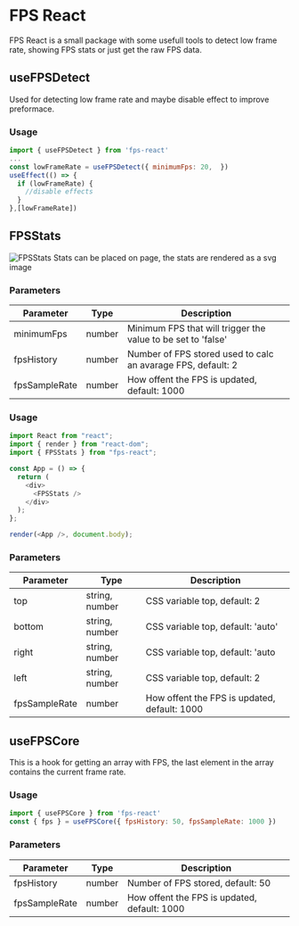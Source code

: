 # FPS React

FPS React is a small package with some usefull tools to detect low frame rate, showing FPS stats or just get the raw FPS data.


## useFPSDetect
Used for detecting low frame rate and maybe disable effect to improve preformace.
### Usage
```javascript
import { useFPSDetect } from 'fps-react'
...
const lowFrameRate = useFPSDetect({ minimumFps: 20,  })
useEffect(() => {
  if (lowFrameRate) {
    //disable effects
  }
},[lowFrameRate])

```

## FPSStats
![FPSStats](https://i.imgur.com/6ur4klV.png)
Stats can be placed on page, the stats are rendered as a svg image

### Parameters
| Parameter     | Type     | Description                                                        |
|---------------|----------|--------------------------------------------------------------------|
| minimumFps    | number   | Minimum FPS that will trigger the value to be set to 'false'       |
| fpsHistory    | number   | Number of FPS stored used to calc an avarage FPS, default: 2       |
| fpsSampleRate | number   | How offent the FPS is updated, default: 1000                       |

### Usage

```javascript
import React from "react";
import { render } from "react-dom";
import { FPSStats } from "fps-react";

const App = () => {
  return (
    <div>
      <FPSStats />
    </div>
  );
};

render(<App />, document.body);
```
### Parameters
| Parameter     | Type     | Description                                                              |
|---------------|----------------|--------------------------------------------------------------------|
| top           | string, number | CSS variable top, default: 2                                       |
| bottom        | string, number | CSS variable top, default: 'auto'                                  |
| right         | string, number | CSS variable top, default: 'auto                                   |
| left          | string, number | CSS variable top, default: 2                                       |
| fpsSampleRate | number         | How offent the FPS is updated, default: 1000                       |

## useFPSCore
This is a hook for getting an array with FPS, the last element in the array contains the current frame rate.
### Usage
```javascript
import { useFPSCore } from 'fps-react'
const { fps } = useFPSCore({ fpsHistory: 50, fpsSampleRate: 1000 })
```
### Parameters
| Parameter     | Type     | Description                                                        |
|---------------|----------|--------------------------------------------------------------------|
| fpsHistory    | number   | Number of FPS stored, default: 50                                  |
| fpsSampleRate | number   | How offent the FPS is updated, default: 1000                       |

